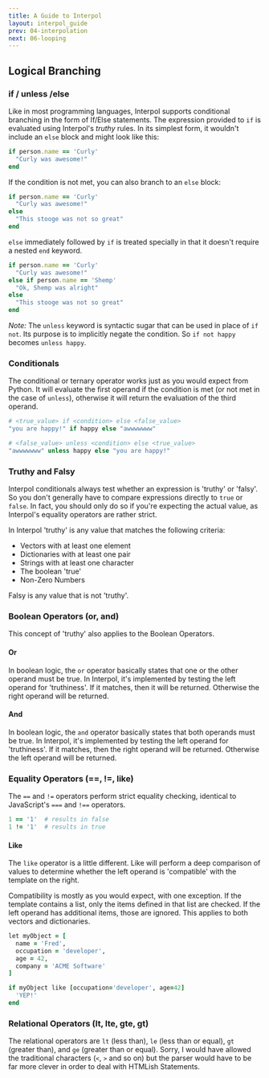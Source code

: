 ```yaml
---
title: A Guide to Interpol
layout: interpol_guide
prev: 04-interpolation
next: 06-looping
---
```

## Logical Branching

### if / unless /else
Like in most programming languages, Interpol supports conditional branching in the form of If/Else statements.  The expression provided to `if` is evaluated using Interpol's *truthy* rules.  In its simplest form, it wouldn't include an `else` block and might look like this:

```ruby
if person.name == 'Curly'
  "Curly was awesome!"
end
```

If the condition is not met, you can also branch to an `else` block:

```ruby
if person.name == 'Curly'
  "Curly was awesome!"
else
  "This stooge was not so great"
end
```

`else` immediately followed by `if` is treated specially in that it doesn't require a nested `end` keyword.

```ruby
if person.name == 'Curly'
  "Curly was awesome!"
else if person.name == 'Shemp'
  "Ok, Shemp was alright"
else
  "This stooge was not so great"
end
```

*Note:* The `unless` keyword is syntactic sugar that can be used in place of `if not`.  Its purpose is to implicitly negate the condition.  So `if not happy` becomes `unless happy`.

### Conditionals
The conditional or ternary operator works just as you would expect from Python.  It will evaluate the first operand if the condition is met (or not met in the case of `unless`), otherwise it will return the evaluation of the third operand.

```ruby
# <true_value> if <condition> else <false_value>
"you are happy!" if happy else "awwwwwww"

# <false_value> unless <condition> else <true_value>
"awwwwwww" unless happy else "you are happy!"
```

### Truthy and Falsy
Interpol conditionals always test whether an expression is 'truthy' or 'falsy'.  So you don't generally have to compare expressions directly to `true` or `false`.  In fact, you should only do so if you're expecting the actual value, as Interpol's equality operators are rather strict.

In Interpol 'truthy' is any value that matches the following criteria:

  * Vectors with at least one element
  * Dictionaries with at least one pair
  * Strings with at least one character
  * The boolean 'true'
  * Non-Zero Numbers

Falsy is any value that is not 'truthy'.

### Boolean Operators (or, and)
This concept of 'truthy' also applies to the Boolean Operators.

#### Or
In boolean logic, the `or` operator basically states that one or the other operand must be true.  In Interpol, it's implemented by testing the left operand for 'truthiness'.  If it matches, then it will be returned.  Otherwise the right operand will be returned.

#### And
In boolean logic, the `and` operator basically states that both operands must be true.  In Interpol, it's implemented by testing the left operand for 'truthiness'.  If it matches, then the right operand will be returned.  Otherwise the left operand will be returned.

### Equality Operators (==, !=, like)
The `==` and `!=` operators perform strict equality checking, identical to JavaScript's `===` and `!==` operators.

```ruby
1 == '1'  # results in false
1 != '1'  # results in true
```

#### Like
The `like` operator is a little different.  Like will perform a deep comparison of values to determine whether the left operand is 'compatible' with the template on the right.

Compatibility is mostly as you would expect, with one exception.  If the template contains a list, only the items defined in that list are checked.  If the left operand has additional items, those are ignored.  This applies to both vectors and dictionaries.

```ruby
let myObject = [
  name = 'Fred',
  occupation = 'developer',
  age = 42,
  company = 'ACME Software'
]

if myObject like [occupation='developer', age=42]
  'YEP!'
end
```

### Relational Operators (lt, lte, gte, gt)
The relational operators are `lt` (less than), `le` (less than or equal), `gt` (greater than), and `ge` (greater than or equal).  Sorry, I would have allowed the traditional characters (`<`, `>` and so on) but the parser would have to be far more clever in order to deal with HTMLish Statements.

